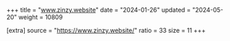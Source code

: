 +++
title = "www.zinzy.website"
date = "2024-01-26"
updated = "2024-05-20"
weight = 10809

[extra]
source = "https://www.zinzy.website/"
ratio = 33
size = 11
+++
